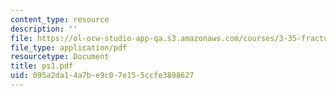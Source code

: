 ```yaml
---
content_type: resource
description: ''
file: https://ol-ocw-studio-app-qa.s3.amazonaws.com/courses/3-35-fracture-and-fatigue-fall-2003/095a2da14a7be9c07e155ccfe3898627_ps1.pdf
file_type: application/pdf
resourcetype: Document
title: ps1.pdf
uid: 095a2da1-4a7b-e9c0-7e15-5ccfe3898627
---
```


